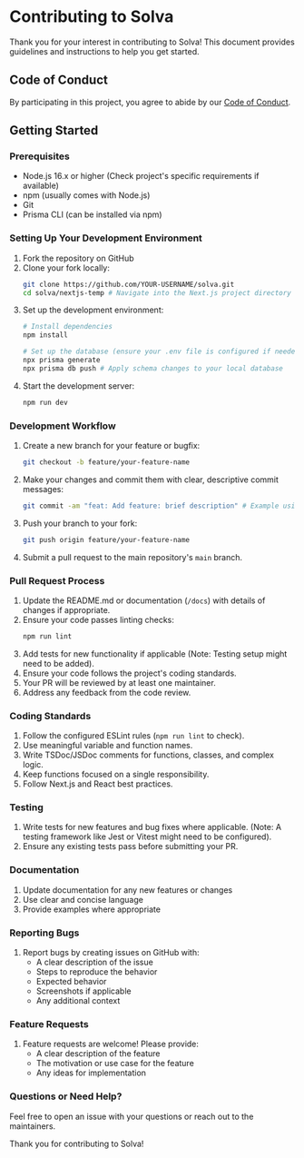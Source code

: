 # Contributing to Solva

Thank you for your interest in contributing to Solva! This document provides guidelines and instructions to help you get started.

## Code of Conduct

By participating in this project, you agree to abide by our [Code of Conduct](CODE_OF_CONDUCT.md).

## Getting Started

### Prerequisites

- Node.js 16.x or higher (Check project's specific requirements if available)
- npm (usually comes with Node.js)
- Git
- Prisma CLI (can be installed via npm)

### Setting Up Your Development Environment

1.  Fork the repository on GitHub
2.  Clone your fork locally:
    ```bash
    git clone https://github.com/YOUR-USERNAME/solva.git
    cd solva/nextjs-temp # Navigate into the Next.js project directory
    ```
3.  Set up the development environment:
    ```bash
    # Install dependencies
    npm install

    # Set up the database (ensure your .env file is configured if needed)
    npx prisma generate
    npx prisma db push # Apply schema changes to your local database
    ```
4.  Start the development server:
    ```bash
    npm run dev
    ```

### Development Workflow

1.  Create a new branch for your feature or bugfix:
    ```bash
    git checkout -b feature/your-feature-name
    ```
2.  Make your changes and commit them with clear, descriptive commit messages:
    ```bash
    git commit -am "feat: Add feature: brief description" # Example using conventional commits
    ```
3.  Push your branch to your fork:
    ```bash
    git push origin feature/your-feature-name
    ```
4.  Submit a pull request to the main repository's `main` branch.

### Pull Request Process

1.  Update the README.md or documentation (`/docs`) with details of changes if appropriate.
2.  Ensure your code passes linting checks:
    ```bash
    npm run lint
    ```
3.  Add tests for new functionality if applicable (Note: Testing setup might need to be added).
4.  Ensure your code follows the project's coding standards.
5.  Your PR will be reviewed by at least one maintainer.
6.  Address any feedback from the code review.

### Coding Standards

1.  Follow the configured ESLint rules (`npm run lint` to check).
2.  Use meaningful variable and function names.
3.  Write TSDoc/JSDoc comments for functions, classes, and complex logic.
4.  Keep functions focused on a single responsibility.
5.  Follow Next.js and React best practices.

### Testing

1.  Write tests for new features and bug fixes where applicable. (Note: A testing framework like Jest or Vitest might need to be configured).
2.  Ensure any existing tests pass before submitting your PR.

### Documentation
1. Update documentation for any new features or changes
2. Use clear and concise language
3. Provide examples where appropriate

### Reporting Bugs
1. Report bugs by creating issues on GitHub with:
    - A clear description of the issue
    - Steps to reproduce the behavior
    - Expected behavior
    - Screenshots if applicable
    - Any additional context

### Feature Requests
1. Feature requests are welcome! Please provide:
    - A clear description of the feature
    - The motivation or use case for the feature
    - Any ideas for implementation

### Questions or Need Help?
Feel free to open an issue with your questions or reach out to the maintainers.

Thank you for contributing to Solva!